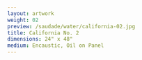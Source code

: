 ```yaml
---
layout: artwork
weight: 02
preview: /saudade/water/california-02.jpg
title: California No. 2
dimensions: 24" x 48"
medium: Encaustic, Oil on Panel
---
```

